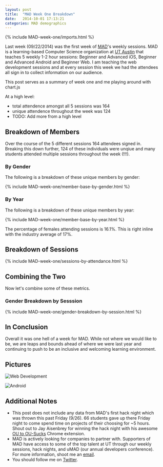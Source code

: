 ```yaml
---
layout: post
title:  "MAD Week One Breakdown"
date:   2014-10-01 17:13:21
categories: MAD demographics
---
```


{% include MAD-week-one/imports.html %}

Last week (09/22/2014) was the first week of [MAD](http://www.cs.utexas.edu/~mad/)'s weekly sessions. MAD is a learning-based Computer Science organization at [UT Austin](http://www.utexas.edu/) that teaches 5 weekly 1-2 hour sessions: Beginner and Advanced iOS, Beginner and Advanced Android and Beginner Web. I am teaching the web development sessions and at every session this week we had the attendees all sign in to collect information on our audience.

This post serves as a summary of week one and me playing around with chart.js

At a high level:

+ total attendence amongst all 5 sessions was 164
+ unique attendence throughout the week was 124
+ TODO: Add more from a high level

Breakdown of Members
--------------------
Over the course of the 5 different sessions 164 attendees signed in. Breaking this down further, 124 of these individuals were unqiue and many students attended multiple sessions throughout the week (!!!).

### By Gender
The following is a breakdown of these unique members by gender:

{% include MAD-week-one/member-base-by-gender.html %}

### By Year
The following is a breakdown of these unique members by year:

{% include MAD-week-one/member-base-by-year.html %}

The percentage of females attending sessions is 16.1%. This is right inline with the industry average of 17%.

Breakdown of Sessions
---------------------

{% include MAD-week-one/sessions-by-attendance.html %}

Combining the Two
-----------------
Now let's combine some of these metrics.

### Gender Breakdown by Sesssion

{% include MAD-week-one/gender-breakdown-by-session.html %}

In Conclusion
-------------
Overall it was one hell of a week for MAD. While not where we would like to be, we are leaps and bounds ahead of where we were last year and continuing to push to be an inclusive and welcoming learning environment.

Pictures
--------

![Web Development](http://i.imgur.com/4XBEF0J.jpg "Web Development")

![Android](http://i.imgur.com/2pprYGI.jpg "Android")

Additional Notes
-----
+ This post does not include any data from MAD's first hack night which was thrown this past Friday (9/26). 66 students gave up there Friday night to come spend time on projects of their choosing for ~5 hours. Shout out to Jay Aisenbrey for winning the hack night with his awesome [OU to OU-Sucks](https://chrome.google.com/webstore/detail/ou-to-ou-sucks/njomcdgkmfnboapalebljapdaocjhbnc) Chrome extension.
+ MAD is actively looking for companies to partner with. Supporters of MAD have access to some of the top talent at UT through our weekly sessions, hack nights, and uMAD (our annual developers conference). For more information, shoot me an [email](mailto:mattebeweber@utexas.edu).
+ You should follow me on [Twitter](https://twitter.com/mattebeweber).




